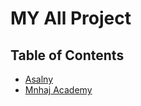 # MY All Project

## Table of Contents

- [Asalny](Asalny/README.md)
- [Mnhaj Academy](Mnhaj/README.md)